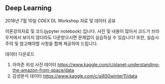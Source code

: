 ## Deep Learning  

2018년 7월 10일 COEX DL Workshop 자료 및 데이터 공유 

이론강의자료 및 코드(jypyter notebook) 입니다. 
사진 및 내용이 많아서 코드가 브라우저에서 보이지 않더라도 다운받으시면 문제없이 실습하실 수 있습니다! 
또한, 실습시 주의 및 참고해야할 사항을 함께 제공하여 드립니다. 
 
데이터 다운로드 
1. 아마존 위성 사진 데이터 
https://www.kaggle.com/c/planet-understanding-the-amazon-from-space/data 
2. 감성분석 데이터
https://www.kaggle.com/c/si650winter11/data 

